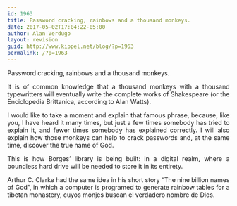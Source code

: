 ```yaml
---
id: 1963
title: Password cracking, rainbows and a thousand monkeys.
date: 2017-05-02T17:04:22-05:00
author: Alan Verdugo
layout: revision
guid: http://www.kippel.net/blog/?p=1963
permalink: /?p=1963
---
```

<p style="text-align: justify;">
  Password cracking, rainbows and a thousand monkeys.
</p>

<p style="text-align: justify;">
  It is of common knowledge that a thousand monkeys with a thousand typewritters will eventually write the complete works of Shakespeare (or the Enciclopedia Brittanica, according to Alan Watts).
</p>

<p style="text-align: justify;">
  I would like to take a moment and explain that famous phrase, because, like you, I have heard it many times, but just a few times somebody has tried to explain it, and fewer times somebody has explained correctly. I will also explain how those monkeys can help to crack passwords and, at the same time, discover the true name of God.
</p>

<p style="text-align: justify;">
  This is how Borges&#8217; library is being built: in a digital realm, where a boundless hard drive will be needed to store it in its entirety.
</p>

<p style="text-align: justify;">
  Arthur C. Clarke had the same idea in his short story &#8220;The nine billion names of God&#8221;, in which a computer is programed to generate rainbow tables for a tibetan monastery, cuyos monjes buscan el verdadero nombre de Dios.
</p>